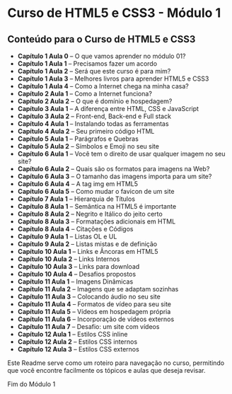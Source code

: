 # Curso de HTML5 e CSS3 - Módulo 1

## Conteúdo para o Curso de HTML5 e CSS3

- **Capítulo 1 Aula 0** – O que vamos aprender no módulo 01?
- **Capítulo 1 Aula 1** – Precisamos fazer um acordo
- **Capítulo 1 Aula 2** – Será que este curso é para mim?
- **Capítulo 1 Aula 3** – Melhores livros para aprender HTML5 e CSS3
- **Capítulo 1 Aula 4** – Como a Internet chega na minha casa?
- **Capítulo 2 Aula 1** – Como a Internet funciona?
- **Capítulo 2 Aula 2** – O que é domínio e hospedagem?
- **Capítulo 3 Aula 1** – A diferença entre HTML, CSS e JavaScript
- **Capítulo 3 Aula 2** – Front-end, Back-end e Full stack
- **Capítulo 4 Aula 1** – Instalando todas as ferramentas
- **Capítulo 4 Aula 2** – Seu primeiro código HTML
- **Capítulo 5 Aula 1** – Parágrafos e Quebras
- **Capítulo 5 Aula 2** – Símbolos e Emoji no seu site
- **Capítulo 6 Aula 1** – Você tem o direito de usar qualquer imagem no seu site?
- **Capítulo 6 Aula 2** – Quais são os formatos para imagens na Web?
- **Capítulo 6 Aula 3** – O tamanho das imagens importa para um site?
- **Capítulo 6 Aula 4** – A tag img em HTML5
- **Capítulo 6 Aula 5** – Como mudar o favicon de um site
- **Capítulo 7 Aula 1** – Hierarquia de Títulos
- **Capítulo 8 Aula 1** – Semântica na HTML5 é importante
- **Capítulo 8 Aula 2** – Negrito e Itálico do jeito certo
- **Capítulo 8 Aula 3** – Formatações adicionais em HTML
- **Capítulo 8 Aula 4** – Citações e Códigos
- **Capítulo 9 Aula 1** – Listas OL e UL
- **Capítulo 9 Aula 2** – Listas mistas e de definição
- **Capítulo 10 Aula 1** – Links e Âncoras em HTML5
- **Capítulo 10 Aula 2** – Links Internos
- **Capítulo 10 Aula 3** – Links para download
- **Capítulo 10 Aula 4** – Desafios propostos
- **Capítulo 11 Aula 1** – Imagens Dinâmicas
- **Capítulo 11 Aula 2** – Imagens que se adaptam sozinhas
- **Capítulo 11 Aula 3** – Colocando áudio no seu site
- **Capítulo 11 Aula 4** – Formatos de vídeo para seu site
- **Capítulo 11 Aula 5** – Vídeos em hospedagem própria
- **Capítulo 11 Aula 6** – Incorporação de vídeos externos
- **Capítulo 11 Aula 7** – Desafio: um site com vídeos
- **Capítulo 12 Aula 1** – Estilos CSS inline
- **Capítulo 12 Aula 2** – Estilos CSS internos
- **Capítulo 12 Aula 3** – Estilos CSS externos

Este Readme serve como um roteiro para navegação no curso, permitindo que você encontre facilmente os tópicos e aulas que deseja revisar.

Fim do Módulo 1
